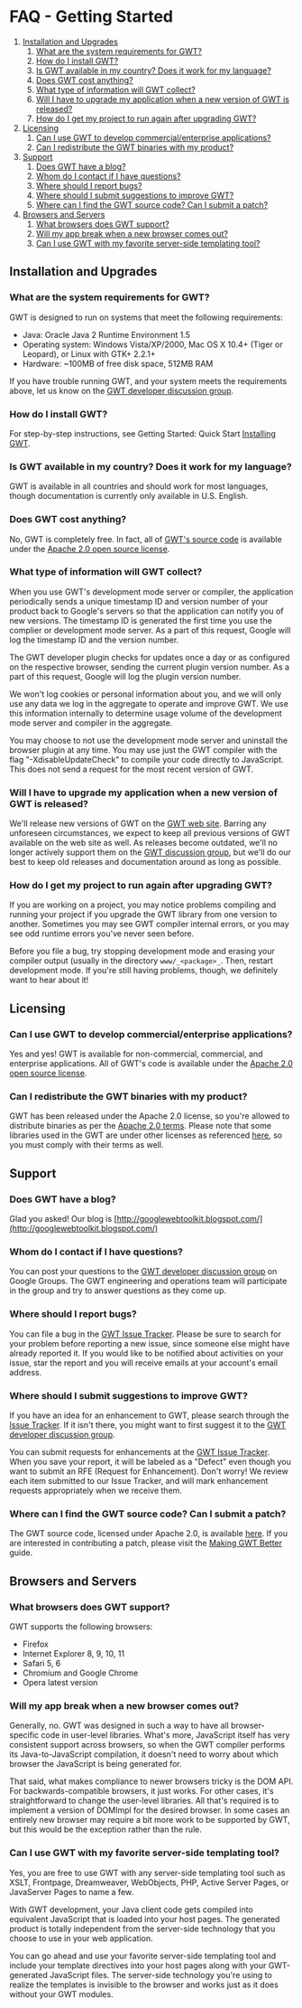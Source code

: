 FAQ - Getting Started
===

1.  [Installation and Upgrades](#Installation_and_Upgrades)
    1.  [What are the system requirements for GWT?](#What_are_the_system_requirements_for_GWT?)
    2.  [How do I install GWT?](#How_do_I_install_GWT?)
    3.  [Is GWT available in my country?
        Does it work for my language?](#Is_GWT_available_in_my_country?_Does_it_work_for_my_language?)
    4.  [Does GWT cost anything?](#Does_GWT_cost_anything?)
    5.  [What type of information will GWT collect?](#What_type_of_information_will_GWT_collect)
    6.  [Will I have to upgrade my
        application when a new version of GWT is released?](#Will_I_have_to_upgrade_my_application_when_a_new_version_of_GWT)
    7.  [How do I get my project to run again after
      upgrading GWT?](#How_do_I_get_my_project_to_run_again_after_upgrading_GWT?)
2.  [Licensing](#Licensing)
    1.  [Can I use GWT to develop commercial/enterprise applications?](#Can_I_use_GWT_to_develop_commercial/enterprise_applications?)
    2.  [Can I redistribute the GWT binaries with my product?](#Can_I_redistribute_the_GWT_binaries_with_my_product?)
3.  [Support](#Support)
    1.  [Does GWT have a blog?](#Does_GWT_have_a_blog?)
    2.  [Whom do I contact if I have questions?](#Whom_do_I_contact_if_I_have_questions?)
    3.  [Where should I report bugs?](#Where_should_I_report_bugs?)
    4.  [Where should I submit suggestions to improve GWT?](#Where_should_I_submit_suggestions_to_improve_GWT?)
    5.  [Where can I find the GWT source code? Can I submit a patch?](#Where_can_I_find_the_GWT_source_code?_Can_I_submit_a_patch?)
4.  [Browsers and Servers](#Browsers_and_Servers)
    1.  [What browsers does GWT support?](#What_browsers_does_GWT_support?)
    2.  [Will my app break when a new browser comes out?](#Will_my_app_break_when_a_new_browser_comes_out?)
    3.  [Can I use GWT with my favorite server-side templating tool?](#Can_I_use_GWT_with_my_favorite_server-side_templating_tool?)

<div id="FAQ_GettingStarted"/>

## Installation and Upgrades<a id="Installation_and_Upgrades"></a>

### What are the system requirements for GWT?<a id="What_are_the_system_requirements_for_GWT?"></a>

GWT is designed to run on systems that meet the following requirements:

*   Java: Oracle Java 2 Runtime Environment 1.5
*   Operating system: Windows Vista/XP/2000, Mac OS X 10.4+ (Tiger or Leopard), or Linux with GTK+ 2.2.1+
*   Hardware: ~100MB of free disk space, 512MB RAM

If you have trouble running GWT, and your system meets the requirements above, let us know on the [GWT
developer discussion group](http://groups.google.com/group/Google-Web-Toolkit).

### How do I install GWT?<a id="How_do_I_install_GWT?"></a>

For step-by-step instructions, see Getting Started: Quick Start [Installing GWT](../../gettingstarted.html).

### Is GWT available in my country? Does it work for my language?<a id="Is_GWT_available_in_my_country?_Does_it_work_for_my_language?"></a>

GWT is available in all countries and should work for most languages, though documentation is currently only available in U.S. English.

### Does GWT cost anything?<a id="Does_GWT_cost_anything?"></a>

No, GWT is completely free. In fact, all of [GWT's source code](https://github.com/gwtproject/gwt) is available under the [Apache 2.0 open source license](../../terms.html).

### What type of information will GWT collect?<a id="What_type_of_information_will_GWT_collect"></a>

When you use GWT's development mode server or compiler, the application periodically sends a unique timestamp ID and version number of your product back to Google's servers so that the application can notify you of new versions. The timestamp ID is generated the first time you use the complier or development mode server. As a part of this request, Google will log the timestamp ID and the version number.

The GWT developer plugin checks for updates once a day or as configured on the respective browser, sending the current plugin version number. As a part of this request, Google will log the plugin version number.

We won't log cookies or personal information about you, and we will only use any data we log in the aggregate to operate and improve GWT. We use this information internally to determine usage volume of the development mode server and compiler in the aggregate.

You may choose to not use the development mode server and uninstall the browser plugin at any time. You may use just the GWT compiler with the flag "-XdisableUpdateCheck" to compile your code directly to JavaScript. This does not send a request for the most recent version of GWT.

### Will I have to upgrade my application when a new version of GWT is released?<a id="Will_I_have_to_upgrade_my_application_when_a_new_version_of_GWT"></a>

We'll release new versions of GWT on the [GWT web site](/). Barring any unforeseen circumstances, we expect to keep
all previous versions of GWT available on the web site as well. As releases become outdated, we'll no longer actively support them on the [GWT discussion group](http://groups.google.com/group/Google-Web-Toolkit), but we'll do our best to keep old releases and documentation around as long as
possible.

### How do I get my project to run again after upgrading GWT?<a id="How_do_I_get_my_project_to_run_again_after_upgrading_GWT?"></a>

If you are working on a project, you may notice problems compiling and running your project if you upgrade the GWT library from one version to another. Sometimes you may see
GWT compiler internal errors, or you may see odd runtime errors you've never seen before.

Before you file a bug, try stopping development mode and erasing your
compiler output (usually in the directory `www/_<package>_`. Then, restart development mode.
If you're still having problems, though, we definitely want to hear about it!

## Licensing<a id="Licensing"></a>

### Can I use GWT to develop commercial/enterprise applications?<a id="Can_I_use_GWT_to_develop_commercial/enterprise_applications?"></a>

Yes and yes! GWT is available for non-commercial, commercial, and enterprise applications. All of GWT's code is available under the [Apache 2.0 open source license](../../terms.html).

### Can I redistribute the GWT binaries with my product?<a id="Can_I_redistribute_the_GWT_binaries_with_my_product?"></a>

GWT has been released under the Apache 2.0 license, so you're allowed to distribute binaries as per the [Apache 2.0 terms](../../terms.html). Please note that some libraries used in the GWT are under other licenses as referenced [here](../../terms.html#licenses), so you must comply with their terms as well.

## Support<a id="Support"></a>

### Does GWT have a blog?<a id="Does_GWT_have_a_blog?"></a>

Glad you asked! Our blog is [http://googlewebtoolkit.blogspot.com/](http://googlewebtoolkit.blogspot.com/)

### Whom do I contact if I have questions?<a id="Whom_do_I_contact_if_I_have_questions?"></a>

You can post your questions to the [GWT developer discussion group](http://groups.google.com/group/Google-Web-Toolkit) on Google
Groups. The GWT engineering and operations team will participate in the group and try to answer questions as they come up.

### Where should I report bugs?<a id="Where_should_I_report_bugs?"></a>

You can file a bug in the [GWT Issue Tracker](https://github.com/gwtproject/gwt/issues?q=is%3Aissue). Please be sure to search for
your problem before reporting a new issue, since someone else might have already reported it. If you would like to be notified about activities on your issue, star the report and
you will receive emails at your account's email address.

### Where should I submit suggestions to improve GWT?<a id="Where_should_I_submit_suggestions_to_improve_GWT?"></a>

If you have an idea for an enhancement to GWT, please search through the [Issue Tracker](https://github.com/gwtproject/gwt/issues?q=is%3Aissue). If
it isn't there, you might want to first suggest it to the [GWT developer discussion
group](http://groups.google.com/group/Google-Web-Toolkit).

You can submit requests for enhancements at the [GWT Issue Tracker](https://github.com/gwtproject/gwt/issues?q=is%3Aissue). When you
save your report, it will be labeled as a "Defect" even though you want to submit an RFE (Request for Enhancement). Don't worry! We review each item submitted to our Issue
Tracker, and will mark enhancement requests appropriately when we receive them.

### Where can I find the GWT source code? Can I submit a patch?<a id="Where_can_I_find_the_GWT_source_code?_Can_I_submit_a_patch?"></a>

The GWT source code, licensed under Apache 2.0, is available [here](https://github.com/gwtproject/gwt). If you are interested in
contributing a patch, please visit the [Making GWT Better](../../makinggwtbetter.html) guide.

## Browsers and Servers<a id="Browsers_and_Servers"></a>

### What browsers does GWT support?<a id="What_browsers_does_GWT_support?"></a>

GWT supports the following browsers:

*   Firefox
*   Internet Explorer 8, 9, 10, 11
*   Safari 5, 6
*   Chromium and Google Chrome
*   Opera latest version

### Will my app break when a new browser comes out?<a id="Will_my_app_break_when_a_new_browser_comes_out?"></a>

Generally, no. GWT was designed in such a way to have all browser-specific code in user-level libraries. What's more, JavaScript itself has very consistent support across
browsers, so when the GWT compiler performs its Java-to-JavaScript compilation, it doesn't need to worry about which browser the JavaScript is being generated for.

That said, what makes compliance to newer browsers tricky is the DOM API. For backwards-compatible browsers, it just works. For other cases, it's straightforward to change the
user-level libraries. All that's required is to implement a version of DOMImpl for the desired browser. In some cases an entirely new browser may require a bit more work to be
supported by GWT, but this would be the exception rather than the rule.

### Can I use GWT with my favorite server-side templating tool?<a id="Can_I_use_GWT_with_my_favorite_server-side_templating_tool?"></a>

Yes, you are free to use GWT with any server-side templating tool such as XSLT, Frontpage, Dreamweaver, WebObjects, PHP, Active Server Pages, or JavaServer Pages to name a
few.

With GWT development, your Java client code gets compiled into equivalent JavaScript that is loaded into your host pages. The generated product is totally independent from the
server-side technology that you choose to use in your web application.

You can go ahead and use your favorite server-side templating tool and include your template directives into your host pages along with your GWT-generated JavaScript files. The
server-side technology you're using to realize the templates is invisible to the browser and works just as it does without your GWT modules.

